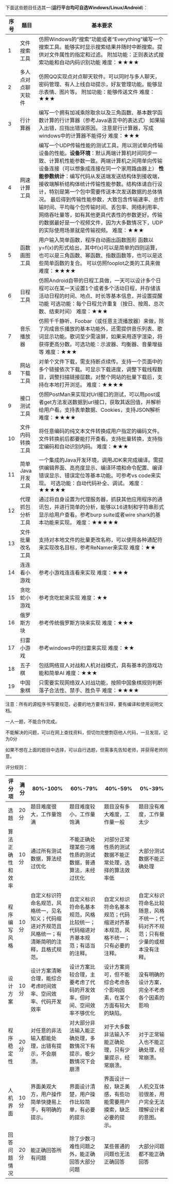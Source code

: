 下面这些题目任选其一(**运行平台均可自选Windows/Linux/Android**)：

| 序号 | 题目               | 基本要求                                                     |
| ---- | ------------------ | ------------------------------------------------------------ |
| 1    | 文件搜索工具       | 仿照Windows的“搜索”功能或者“Everything”编写一个搜索工具。能够实时显示搜索结果并随时中断搜索。提供对文件属性的指定和过滤。  附加功能：正则表达式搜索功能和自动内码识别功能  难度：★★★★ |
| 2    | 多人点对点聊天软件 | 仿照QQ实现点对点聊天软件。可以同时与多人聊天，密码管理、有人上线自动提示，好友管理功能。能够显示表情、图片等。  附加功能：能够传送文件  难度：★★★ |
| 3    | 行计算器           | 编写一个拥有加减乘除取余以及三角函数、基本数学函数计算的行计算器（参考Java语言中的表达式）  如果输入出错，应指出错误原因。  注意是行计算器，写成windows中的计算器不能得分  难度：★★★ |
| 4    | 网速计算工具       | 编写一个UDP传输性能的测试工具，用以测试单向传输设备的性能。**设备环境**：默认两端计算机时间同步一致、计算机性能参数一致。两端计算机之间用单向传输设备连接（可以想象成连接在同一个家用路由器上）  **性能参数统计**：编写代码从发送端发送结构体到接收端，接收端解析结构体统计传输性能参数。结构体请自行设计，特别是第一个包中需要传送本次发送数据的总体情况。  最后得到传输性能参数，大致包含传输速率、总传输时间、平均每个包传输时间、丢包率、网络利用率、网络吞吐量等，如有其他更具代表性的参数更好。传输的数据最好是一个视频文件，因为大多数情况下，UDP的实际使用场景就是传输视频。  难度：★★★ |
| 5    | 函数画图工具       | 用户输入简单函数，程序自动画出函数图形  函数以y=f(x)的形式给出，其中f(x)可以是简单的四则运算，也可以是三角函数、幂函数、指数函数等，也可以是这些简单函数的复合。  可以仿照fooplot之类的工具来做  难度：★★★★ |
| 6    | 日程工具           | 仿照Android自带的日程工具做，一天可以设计多个日程可以在某一天设置1个或者多个活动日程，并存储该活动日程的时间、地点、时长等基本信息，并设置提醒功能  可选功能：每个日程允许重复（按日、按周、总次数、结束时间）  难度：★★★ |
| 7    | 音乐播放器         | 仿照千千静听、Foobar（或任意主流播放器）来做，除了完成音乐播放的基本功能外，还需提供音乐列表、歌词显示功能。歌词至少需滚屏，如果采用逐字渲染，将获得更高分数。可选功能：示波器、均衡器、音量增益等  难度：★★★ |
| 8    | 网站下载工具       | 对单个文件下载，需支持断点续传。支持一个页面中的多个链接依次下载。可显示下载进度，调整下载线程数目，调整扫描链接层数。对整个网站的批量下载后，支持在本地打开浏览。  难度：★★★★ |
| 9    | 接口测试工具       | 仿照PostMan来实现对Url接口的测试，可以用post或者get方法发送数据到url接口，获取其返回值，并解析给用户看。支持表单数据、Cookies，支持JSON解析  难度：★★★★ |
| 10   | 文件内码转换工具   | 将任意编码的纯文本文件转换成用户指定的编码文件。文件转换前后都要能打开查看。支持批量转换，支持指定编码和自动识别内码。  难度：★★★ |
| 11   | 简单Java开发工具   | 一个集成的Java开发环境，调用JDK来完成编译。需提供编辑界面、高亮度显示、编译环境和命令配置、编译错误显示、错误定位等基本功能。可参考vs code来实现。  可选功能：自动代码补全、调试。  难度：★★★★★ |
| 12   | 代理抓包分析工具   | 通过将自身设置为代理服务器，抓获其他应用程序的通讯包，并进行简单的分析，能够以16进制和字符串形式显示给用户查看。参考burp suite或者wire shark的基本功能来实现。  难度：★★★★★ |
| 13   | 文件批量改名工具   | 支持对本地文件的批量更改名称，可以使用各种通配符来实现改名目标，参考ReNamer来实现  难度：★★ |
| 14   | 连连看小游戏       | 参考小游戏连连看来实现  难度：★★★                            |
| 15   | 贪吃蛇小游戏       | 参考贪吃蛇来实现  难度：★★                                   |
| 16   | 俄罗斯方块         | 参考传统俄罗斯方块来实现  难度：★★★                          |
| 17   | 扫雷小游戏         | 参考windows中的扫雷来实现  难度：★★                          |
| 18   | 五子棋             | 包括网络双人对战和人机对战模式，具有基本的游戏功能和简单AI  难度：★★★ |
| 19   | 中国象棋           | 只需要实现网络双人对战功能，按照中国象棋规则判断落子合法性、禁手、胜负平  难度：★★★★ |

注意：所有的源程序书写要规范，必要的地方要有注释，要有编译和使用说明文档。

一人一题，不能合作完成。

不能解决的问题，可以在网上查找资料，但切勿完整剽窃他人代码，一旦发现，记为0分

如果不想在上面的题目中选择，可以自行选题，但需事先告知老师，并获得老师同意。

评分规则：

| 评分项           | 满分 | 80%-100%                                                     | 60%-79%                                                      | 40%-59%                                                      | 0%-39%                                                       |
| ---------------- | ---- | ------------------------------------------------------------ | ------------------------------------------------------------ | ------------------------------------------------------------ | ------------------------------------------------------------ |
| 选题             | 20分 | 题目难度很大，工作量饱满                                     | 题目难度较小，工作量饱满                                     | 题目没有多大难度，工作量一般                                 | 题目没有难度，工作量太少                                     |
| 算法正确性和效率 | 10分 | 通过所有测试数据，算法经过优化                               | 不能正确处理某些刁难性质的测试数据，普通算法，未经过优化     | 对部分正常性质的测试数据不能正常处理，选择的算法效率低       | 大部分测试数据不能正确处理                                   |
| 程序编写风格     | 10分 | 自定义标识符命名规范，风格统一，见名知义；代码缩进对齐规范且风格统一；有清晰简明的注释，且格式规范。 | 自定义标识符命名基本规范，风格比较统一；代码缩进对齐基本规范；有适当的注释。 | 自定义标识符命名基本规范；代码缩进对齐基本规范，风格不统一；只有必要的注释。 | 自定义标识符命名比较随意，风格不统一；代码对齐不规范；只有极少量的或根本没有注释。 |
| 设计方案         | 10分 | 设计方案清晰合理，能综合考虑时间效率、空间效率、代码开发效率 | 设计方案比较合理，主要考虑了代码的开发效率，但时间、空间效率不够优化 | 设计方案尚可，但不能综合考虑各个影响因素，在某个方面有较大的缺陷。 | 没有明确的设计方案，完全不考虑各个因素的影响                 |
| 程序稳定性       | 20分 | 对任意的非法输入都能处理，出错有提示，不会崩溃。             | 对大部分非法输入能正确处理，多数情况下有提示，极少数情况下会崩溃 | 对于大多数非法输入不能正确处理，只有少量提示，经常崩溃。     | 对于正常输入也不能正确处理，经常崩溃。                       |
| 人机界面         | 10分 | 界面美观大方，用户操作简单快捷易上手，有明确的提示。         | 界面设计清楚，用户操作比较简单，有必要的提示                 | 界面设计一般，缺乏美感，有些功能需要用户摸索，缺乏必要的提示。 | 人机交互体验很差，用户完全无法理解设计者的意图。             |
| 回答问题情况     | 20分 | 能正确回答所有问题                                           | 除了少数刁难性问题之外，能正确回答大部分问题                 | 某些普通的问题也无法正确回答                                 | 大部分问题都不能正确回答                                     |

 